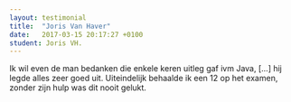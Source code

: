 ```yaml
---
layout: testimonial
title:  "Joris Van Haver"
date:   2017-03-15 20:17:27 +0100
student: Joris VH.
---
```

Ik wil even de man bedanken die enkele keren uitleg gaf ivm Java, [...] hij legde alles zeer goed uit. Uiteindelijk behaalde ik een 12 op het examen, zonder zijn hulp was dit nooit gelukt.
